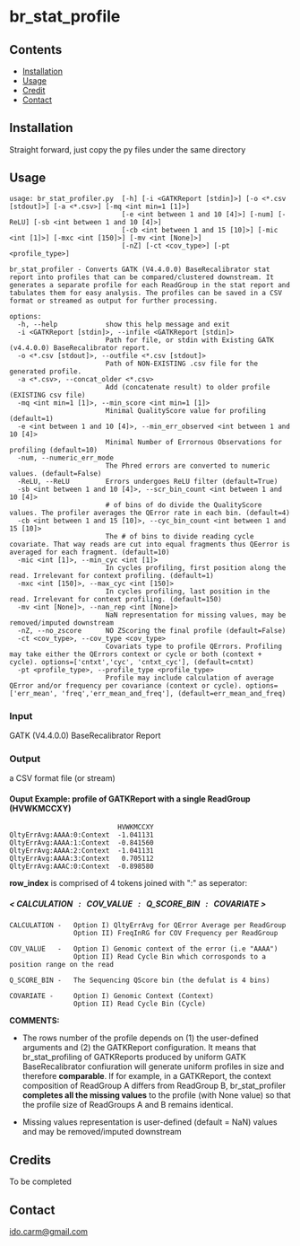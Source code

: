 

# br_stat_profile
## Contents
- [Installation](#installation)
- [Usage](#usage)
- [Credit](#credit)
- [Contact](#contact)
  
## Installation <a name="installation"></a>
Straight forward, just copy the py files under the same directory
## Usage<a name="usage"></a>
```plaintext
usage: br_stat_profiler.py  [-h] [-i <GATKReport [stdin]>] [-o <*.csv [stdout]>] [-a <*.csv>] [-mq <int min=1 [1]>] 
                            [-e <int between 1 and 10 [4]>] [-num] [-ReLU] [-sb <int between 1 and 10 [4]>] 
                            [-cb <int between 1 and 15 [10]>] [-mic <int [1]>] [-mxc <int [150]>] [-mv <int [None]>]
                            [-nZ] [-ct <cov_type>] [-pt <profile_type>]

br_stat_profiler - Converts GATK (V4.4.0.0) BaseRecalibrator stat report into profiles that can be compared/clustered downstream. It generates a separate profile for each ReadGroup in the stat report and tabulates them for easy analysis. The profiles can be saved in a CSV format or streamed as output for further processing.

options:
  -h, --help            show this help message and exit
  -i <GATKReport [stdin]>, --infile <GATKReport [stdin]>
                        Path for file, or stdin with Existing GATK (v4.4.0.0) BaseRecalibrator report.
  -o <*.csv [stdout]>, --outfile <*.csv [stdout]>
                        Path of NON-EXISTING .csv file for the generated profile.
  -a <*.csv>, --concat_older <*.csv>
                        Add (concatenate result) to older profile (EXISTING csv file)
  -mq <int min=1 [1]>, --min_score <int min=1 [1]>
                        Minimal QualityScore value for profiling (default=1)
  -e <int between 1 and 10 [4]>, --min_err_observed <int between 1 and 10 [4]>
                        Minimal Number of Errornous Observations for profiling (default=10)
  -num, --numeric_err_mode
                        The Phred errors are converted to numeric values. (default=False)
  -ReLU, --ReLU         Errors undergoes ReLU filter (default=True)
  -sb <int between 1 and 10 [4]>, --scr_bin_count <int between 1 and 10 [4]>
                        # of bins of do divide the QualityScore values. The profiler averages the QError rate in each bin. (default=4)
  -cb <int between 1 and 15 [10]>, --cyc_bin_count <int between 1 and 15 [10]>
                        The # of bins to divide reading cycle covariate. That way reads are cut into equal fragments thus QEerror is averaged for each fragment. (default=10)
  -mic <int [1]>, --min_cyc <int [1]>
                        In cycles profiling, first position along the read. Irrelevant for context profiling. (default=1)
  -mxc <int [150]>, --max_cyc <int [150]>
                        In cycles profiling, last position in the read. Irrelevant for context profiling. (default=150)
  -mv <int [None]>, --nan_rep <int [None]>
                        NaN representation for missing values, may be removed/imputed downstream
  -nZ, --no_zscore      NO ZScoring the final profile (default=False)
  -ct <cov_type>, --cov_type <cov_type>
                        Covariats type to profile QErrors. Profiling may take either the QErrors context or cycle or both (context + cycle). options=['cntxt','cyc', 'cntxt_cyc'], (default=cntxt)
  -pt <profile_type>, --profile_type <profile_type>
                        Profile may include calculation of average QError and/or frequency per covariance (context or cycle). options=['err_mean', 'freq','err_mean_and_freq'], (default=err_mean_and_freq)
```

### **Input**
GATK (V4.4.0.0) BaseRecalibrator Report
### **Output**
a CSV format file (or stream)

#### **Ouput Example**: profile of GATKReport with a single  ReadGroup  (HVWKMCCXY)
```plaintext
                           HVWKMCCXY
QltyErrAvg:AAAA:0:Context  -1.041131
QltyErrAvg:AAAA:1:Context  -0.841560
QltyErrAvg:AAAA:2:Context  -1.041131
QltyErrAvg:AAAA:3:Context   0.705112
QltyErrAvg:AAAC:0:Context  -0.898580
```
**row_index** is comprised of 4 tokens joined with ":" as seperator:  
 ##### **< CALCULATION &nbsp;&nbsp;:&nbsp;&nbsp; COV_VALUE &nbsp;&nbsp;:&nbsp;&nbsp; Q_SCORE_BIN &nbsp;&nbsp;:&nbsp;&nbsp; COVARIATE >**

    CALCULATION -   Option I) QltyErrAvg for QError Average per ReadGroup  
                    Option II) FreqInRG for COV Frequency per ReadGroup

    COV_VALUE   -   Option I) Genomic context of the error (i.e "AAAA")  
                    Option II) Read Cycle Bin which corrosponds to a position range on the read

    Q_SCORE_BIN -   The Sequencing QScore bin (the defulat is 4 bins)

    COVARIATE -     Option I) Genomic Context (Context) 
                    Option II) Read Cycle Bin (Cycle)
**COMMENTS:**
* The rows number of the profile depends on (1) the user-defined arguments and (2) the GATKReport configuration. It means that br_stat_profiling of GATKReports produced by uniform GATK BaseRecalibrator confiuration will generate uniform profiles in size and therefore **comparable**. If for example, in a GATKReport, the context composition of ReadGroup A differs from ReadGroup B, br_stat_profiler **completes all the missing values** to the profile (with None value) so that the profile size of ReadGroups A and B remains identical.
  
* Missing values representation is user-defined (default = NaN) values and may be removed/imputed downstream


## Credits<a name="credits"></a>
To be completed 
## Contact<a name="contact"></a>
ido.carm@gmail.com